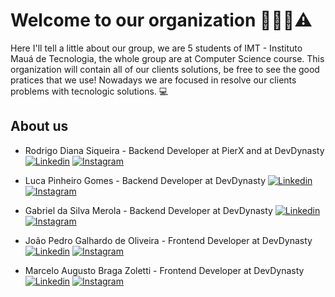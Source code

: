 
# Welcome to our organization 🧙🏼‍♂️⚠️

Here I'll tell a little about our group, we are 5 students of IMT - Instituto Mauá de Tecnologia, the whole group are at Computer Science course. This organization will contain all of our clients solutions, be free to see the good pratices that we use! Nowadays we are focused in resolve our clients problems with tecnologic solutions. 💻

## About us

- Rodrigo Diana Siqueira - Backend Developer at PierX and at DevDynasty <br>
<a href="https://www.linkedin.com/in/rodrigo-siqueira-76955822b/" target="_blank"><img alt="Linkedin" src="https://img.shields.io/badge/LinkedIn-0077B5?style=for-the-badge&logo=linkedin&logoColor=white"></a>
<a href="https://instagram.com/rodrigo_0.3" target="_blank"><img alt="Instagram" src="https://img.shields.io/badge/Instagram-E4405F?style=for-the-badge&logo=instagram&logoColor=white"></a>

- Luca Pinheiro Gomes - Backend Developer at DevDynasty 
<a href="https://www.linkedin.com/in/luca-pinheiro-gomes-516661213/" target="_blank"><img alt="Linkedin" src="https://img.shields.io/badge/LinkedIn-0077B5?style=for-the-badge&logo=linkedin&logoColor=white"></a>
<a href="https://www.instagram.com/luca_0311/" target="_blank"><img alt="Instagram" src="https://img.shields.io/badge/Instagram-E4405F?style=for-the-badge&logo=instagram&logoColor=white"></a>

- Gabriel da Silva Merola - Backend Developer at DevDynasty
<a href="https://www.linkedin.com/in/gabriel-merola/" target="_blank"><img alt="Linkedin" src="https://img.shields.io/badge/LinkedIn-0077B5?style=for-the-badge&logo=linkedin&logoColor=white"></a>
<a href="https://www.instagram.com/gabrielmerola08/" target="_blank"><img alt="Instagram" src="https://img.shields.io/badge/Instagram-E4405F?style=for-the-badge&logo=instagram&logoColor=white"></a>

- João Pedro Galhardo de Oliveira - Frontend Developer at DevDynasty
<a href="https://www.linkedin.com/in/jo%C3%A3o-galhardo/" target="_blank"><img alt="Linkedin" src="https://img.shields.io/badge/LinkedIn-0077B5?style=for-the-badge&logo=linkedin&logoColor=white"></a>
<a href="https://www.instagram.com/jpgalhardo_/" target="_blank"><img alt="Instagram" src="https://img.shields.io/badge/Instagram-E4405F?style=for-the-badge&logo=instagram&logoColor=white"></a>

- Marcelo Augusto Braga Zoletti - Frontend Developer at DevDynasty
<a href="https://www.linkedin.com/in/marcelo-augusto-braga-zoletti-97555a298/" target="_blank"><img alt="Linkedin" src="https://img.shields.io/badge/LinkedIn-0077B5?style=for-the-badge&logo=linkedin&logoColor=white"></a>
<a href="https://www.instagram.com/marcelo.zoletti/" target="_blank"><img alt="Instagram" src="https://img.shields.io/badge/Instagram-E4405F?style=for-the-badge&logo=instagram&logoColor=white"></a>


